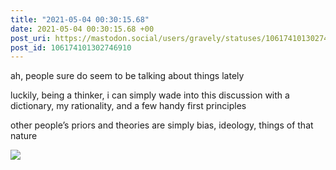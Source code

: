 ```yaml
---
title: "2021-05-04 00:30:15.68"
date: 2021-05-04 00:30:15.68 +00
post_uri: https://mastodon.social/users/gravely/statuses/106174101302746910
post_id: 106174101302746910
---
```

ah, people sure do seem to be talking about things lately

luckily, being a thinker, i can simply wade into this discussion with a dictionary, my rationality, and a few handy first principles

other people’s priors and theories are simply bias, ideology, things of that nature


![](/images/106174101235721384.jpg)

